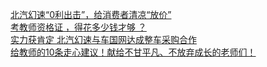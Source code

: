   
[北汽幻速“0利出击”，给消费者清凉“放价”](http://www.dianyue.me/archives/986/62gsbjgbgjv2ldp2/)  
[考教师资格证 ，得花多少钱才够 ？](http://www.dianyue.me/archives/294/4s1uueue950juckd/)  
[实力获肯定 北汽幻速与车国网达成整车采购合作](http://www.dianyue.me/archives/986/2cne6qgw913y12ug/)  
[给教师的10条走心建议！献给不甘平凡、不放弃成长的老师们！](http://www.dianyue.me/archives/277/4pbhu7jvz4mo2mhi/)